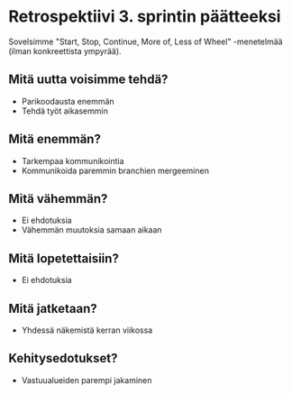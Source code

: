 # Retrospektiivi 3. sprintin päätteeksi

Sovelsimme "Start, Stop, Continue, More of, Less of Wheel" -menetelmää (ilman konkreettista ympyrää).

## Mitä uutta voisimme tehdä?

- Parikoodausta enemmän
- Tehdä työt aikasemmin

## Mitä enemmän?

- Tarkempaa kommunikointia
- Kommunikoida paremmin branchien mergeeminen

## Mitä vähemmän?

- Ei ehdotuksia
- Vähemmän muutoksia samaan aikaan

## Mitä lopetettaisiin?

- Ei ehdotuksia

## Mitä jatketaan?

- Yhdessä näkemistä kerran viikossa

## Kehitysedotukset?

- Vastuualueiden parempi jakaminen
